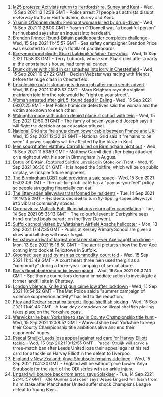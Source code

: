 1. [M25 protests: Activists return to Hertfordshire, Surrey and Kent](https://www.bbc.co.uk/news/uk-england-beds-bucks-herts-58569794?at_medium=RSS&at_campaign=KARANGA) - Wed, 15 Sep 2021 13:12:38 GMT - Police arrest 71 people as activists disrupt motorway traffic in Hertfordshire, Surrey and Kent.
2. [Yasmin O'Donnell death: Pregnant woman killed by drug-driver](https://www.bbc.co.uk/news/uk-england-lincolnshire-58569190?at_medium=RSS&at_campaign=KARANGA) - Wed, 15 Sep 2021 11:26:00 GMT - Yasmin O'Donnell was "a beautiful person" her husband says after an inquest into her death.
3. [Brendon Prince: Round-Britain paddleboarder completes challenge](https://www.bbc.co.uk/news/uk-england-devon-58572635?at_medium=RSS&at_campaign=KARANGA) - Wed, 15 Sep 2021 11:45:57 GMT - Sea safety campaigner Brendon Price was escorted to shore by a flotilla of paddleboards.
4. [Barrymore pool death: Stuart Lubbock's father Terry dies](https://www.bbc.co.uk/news/uk-england-essex-58571515?at_medium=RSS&at_campaign=KARANGA) - Wed, 15 Sep 2021 11:58:33 GMT - Terry Lubbock, whose son Stuart died after a party at the entertainer's house, had terminal cancer.
5. [Drunk driver with child in car smashes into lorry in Chesterfield](https://www.bbc.co.uk/news/uk-england-derbyshire-58571895?at_medium=RSS&at_campaign=KARANGA) - Wed, 15 Sep 2021 10:27:22 GMT - Declan Webster was racing with friends before the huge crash in Chesterfield.
6. [Lincolnshire pub historian gets dream job after mum sends advert](https://www.bbc.co.uk/news/uk-england-lincolnshire-58571586?at_medium=RSS&at_campaign=KARANGA) - Wed, 15 Sep 2021 12:52:52 GMT - Marc Knighton says the vigilant matriarch told him the role would be "right up your street".
7. [Woman arrested after girl, 5, found dead in Ealing](https://www.bbc.co.uk/news/uk-england-london-58570575?at_medium=RSS&at_campaign=KARANGA) - Wed, 15 Sep 2021 09:07:25 GMT - Met Police homicide detectives said the woman and the victim are known to each other.
8. [Wokingham boy with autism denied place at school with twin](https://www.bbc.co.uk/news/uk-england-berkshire-58571113?at_medium=RSS&at_campaign=KARANGA) - Wed, 15 Sep 2021 12:50:31 GMT - The family of seven-year-old Joseph says it will fight the decision at an education tribunal.
9. [National Grid site fire shuts down power cable between France and UK](https://www.bbc.co.uk/news/uk-england-kent-58570893?at_medium=RSS&at_campaign=KARANGA) - Wed, 15 Sep 2021 12:32:02 GMT - National Grid said it "remains to be seen" if power supplies will be affected by the blaze in Kent.
10. [Men sought after Matthew Carroll killed on Birmingham night out](https://www.bbc.co.uk/news/uk-england-birmingham-58572241?at_medium=RSS&at_campaign=KARANGA) - Wed, 15 Sep 2021 11:53:59 GMT - Matthew Carroll died after being attacked on a night out with his son in Birmingham in August.
11. [Battle of Britain: Restored Spitfire unveiled in Stoke-on-Trent](https://www.bbc.co.uk/news/uk-england-stoke-staffordshire-58565502?at_medium=RSS&at_campaign=KARANGA) - Wed, 15 Sep 2021 06:30:04 GMT - It is hoped the Spitfire, which will be on public display, will inspire future engineers.
12. [The Birmingham LGBT café providing a safe space](https://www.bbc.co.uk/news/uk-england-birmingham-58557971?at_medium=RSS&at_campaign=KARANGA) - Wed, 15 Sep 2021 05:03:06 GMT - The not-for-profit café has a "pay-as-you-feel" policy so people struggling financially can eat.
13. [The litter-laden alleyways transformed by residents](https://www.bbc.co.uk/news/uk-england-tees-58559600?at_medium=RSS&at_campaign=KARANGA) - Tue, 14 Sep 2021 10:46:55 GMT - Residents decided to turn fly-tipping-laden alleyways into vibrant community spaces.
14. [Coronavirus: Matlock Bath Illuminations return after cancellation](https://www.bbc.co.uk/news/uk-england-derbyshire-58552659?at_medium=RSS&at_campaign=KARANGA) - Tue, 14 Sep 2021 05:36:13 GMT - The colourful event in Derbyshire sees hand-crafted boats parade on the River Derwent.
15. [Suffolk school visited by Wattisham Airfield Apache helicopter](https://www.bbc.co.uk/news/uk-england-suffolk-58552257?at_medium=RSS&at_campaign=KARANGA) - Mon, 13 Sep 2021 17:47:35 GMT - Pupils at Kersey Primary School are given a show and tell they will never forget.
16. [Felixstowe arrival of largest container ship Ever Ace caught on drone](https://www.bbc.co.uk/news/uk-england-suffolk-58550645?at_medium=RSS&at_campaign=KARANGA) - Mon, 13 Sep 2021 15:16:50 GMT - The aerial pictures show the Ever Ace coming in to dock at Felixstowe in Suffolk.
17. [Groomed teen used by men as commodity, court told](https://www.bbc.co.uk/news/uk-england-leeds-58572039?at_medium=RSS&at_campaign=KARANGA) - Wed, 15 Sep 2021 11:43:49 GMT - A court hears three men used the girl as a "commodity" during a three-year campaign of sexual abuse.
18. [Boy's flood death site to be investigated](https://www.bbc.co.uk/news/uk-england-surrey-58565021?at_medium=RSS&at_campaign=KARANGA) - Wed, 15 Sep 2021 08:37:13 GMT - Spelthorne councillors demand immediate action to investigate a former landfill site in Chertsey.
19. [London violence: Knife and gun crime low after lockdown](https://www.bbc.co.uk/news/uk-england-london-58569426?at_medium=RSS&at_campaign=KARANGA) - Wed, 15 Sep 2021 10:54:52 GMT - The Met Police said a "summer campaign of violence suppression activity" had led to the reduction.
20. [Filey and Redcar operation targets illegal shellfish picking](https://www.bbc.co.uk/news/uk-england-york-north-yorkshire-58572421?at_medium=RSS&at_campaign=KARANGA) - Wed, 15 Sep 2021 11:49:46 GMT - A four-day clampdown on illegal shellfish picking takes place on the Yorkshire coast.
21. [Warwickshire beat Yorkshire to stay in County Championship title hunt](https://www.bbc.co.uk/sport/cricket/58571934?at_medium=RSS&at_campaign=KARANGA) - Wed, 15 Sep 2021 12:58:52 GMT - Warwickshire beat Yorkshire to keep their County Championship title ambitions alive and end their opponents' hopes.
22. [Pascal Struijk: Leeds lose appeal against red card for Harvey Elliott tackle](https://www.bbc.co.uk/sport/football/58570818?at_medium=RSS&at_campaign=KARANGA) - Wed, 15 Sep 2021 13:12:55 GMT - Pascal Struijk will serve a three-match ban after Leeds United lose their appeal against his red card for a tackle on Harvey Elliott in the defeat to Liverpool.
23. [England v New Zealand: Anya Shrubsole remains sidelined](https://www.bbc.co.uk/sport/cricket/58556860?at_medium=RSS&at_campaign=KARANGA) - Wed, 15 Sep 2021 11:41:30 GMT - England will be without pace bowler Anya Shrubsole for the start of the ODI series with an ankle injury.
24. [Lingard will bounce back from error, says Solskjaer](https://www.bbc.co.uk/sport/football/58566412?at_medium=RSS&at_campaign=KARANGA) - Tue, 14 Sep 2021 22:43:57 GMT - Ole Gunnar Solskjaer says Jesse Lingard will learn from his mistake after Manchester United suffer shock Champions League defeat to Young Boys.
